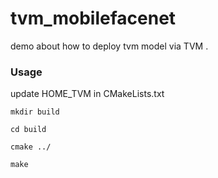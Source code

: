 # tvm_mobilefacenet

demo about how to deploy tvm model via TVM .

### Usage

update HOME_TVM in CMakeLists.txt

`mkdir build`

`cd build` 

`cmake ../`

`make`


